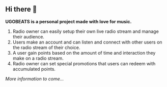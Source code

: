 ## Hi there 👋

**UGOBEATS is a personal project made with love for music.**  

1) Radio owner can easily setup their own live radio stream and manage their audience.
2) Users make an account and can listen and connect with other users on the radio stream of their choice.
3) A user gain points based on the amount of time and interaction they make on a radio stream.
4) Radio owner can set special promotions that users can redeem with accumulated points.

*More information to come...*
